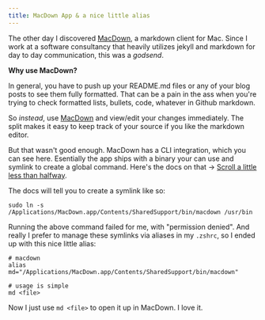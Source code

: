 ```yaml
---
title: MacDown App & a nice little alias
---
```


The other day I discovered [MacDown](https://macdown.uranusjr.com/), a markdown client for Mac. Since I work at a software consultancy that heavily utilizes jekyll and markdown for day to day communication, this was a _godsend_.

**Why use MacDown?**

In general, you have to push up your README.md files or any of your blog posts to see them fully formatted. That can be a pain in the ass when you're trying to check formatted lists, bullets, code, whatever in Github markdown. 

So _instead_, use [MacDown](https://macdown.uranusjr.com/) and view/edit your changes immediately. The split makes it easy to keep track of your source if you like the markdown editor.

But that wasn't good enough. MacDown has a CLI integration, which you can see here. Esentially the app ships with a binary your can use and symlink to create a global command. Here's the docs on that -> [Scroll a little less than halfway](https://macdown.uranusjr.com/blog/macdown-04/).

The docs will tell you to create a symlink like so:

```
sudo ln -s /Applications/MacDown.app/Contents/SharedSupport/bin/macdown /usr/bin
```

Running the above command failed for me, with "permission denied". And really I prefer to manage these symlinks via aliases in my `.zshrc`, so I ended up with this nice little alias:

```
# macdown
alias md="/Applications/MacDown.app/Contents/SharedSupport/bin/macdown"

# usage is simple
md <file>
```

Now I just use `md <file>` to open it up in MacDown. I love it.

